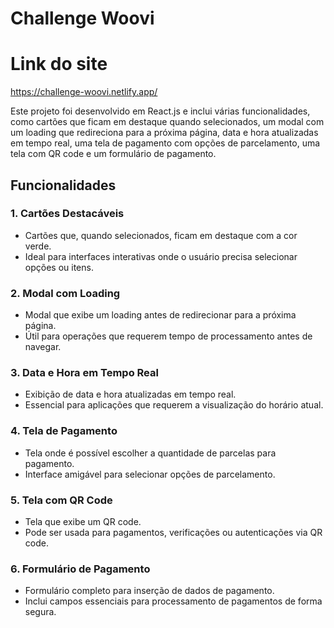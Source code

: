 # Challenge Woovi

# Link do site

https://challenge-woovi.netlify.app/

Este projeto foi desenvolvido em React.js e inclui várias funcionalidades, como cartões que ficam em destaque quando selecionados, um modal com um loading que redireciona para a próxima página, data e hora atualizadas em tempo real, uma tela de pagamento com opções de parcelamento, uma tela com QR code e um formulário de pagamento.

## Funcionalidades

### 1. Cartões Destacáveis
- Cartões que, quando selecionados, ficam em destaque com a cor verde.
- Ideal para interfaces interativas onde o usuário precisa selecionar opções ou itens.

### 2. Modal com Loading
- Modal que exibe um loading antes de redirecionar para a próxima página.
- Útil para operações que requerem tempo de processamento antes de navegar.

### 3. Data e Hora em Tempo Real
- Exibição de data e hora atualizadas em tempo real.
- Essencial para aplicações que requerem a visualização do horário atual.

### 4. Tela de Pagamento
- Tela onde é possível escolher a quantidade de parcelas para pagamento.
- Interface amigável para selecionar opções de parcelamento.

### 5. Tela com QR Code
- Tela que exibe um QR code.
- Pode ser usada para pagamentos, verificações ou autenticações via QR code.

### 6. Formulário de Pagamento
- Formulário completo para inserção de dados de pagamento.
- Inclui campos essenciais para processamento de pagamentos de forma segura.

